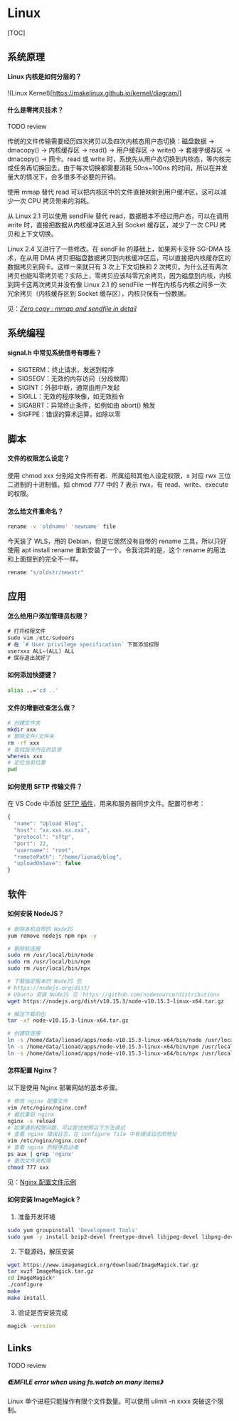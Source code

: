 # Linux

[TOC]

## 系统原理

#### Linux 内核是如何分层的？

!(Linux Kernel)[https://makelinux.github.io/kernel/diagram/]

#### 什么是零拷贝技术？

TODO review

传统的文件传输需要经历四次拷贝以及四次内核态用户态切换：磁盘数据 -> dmacopy() -> 内核缓存区 -> read() -> 用户缓存区 -> write() -> 套接字缓存区 -> dmacopy() -> 网卡。read 或 write 时，系统先从用户态切换到内核态，等内核完成任务再切换回去。由于每次切换都需要消耗 50ns~100ns 的时间，所以在并发量大的情况下，会多很多不必要的开销。

使用 mmap 替代 read 可以把内核区中的文件直接映射到用户缓冲区，这可以减少一次 CPU 拷贝带来的消耗。

从 Linux 2.1 可以使用 sendFile 替代 read，数据根本不经过用户态，可以在调用 write 时，直接把数据从内核缓冲区进入到 Socket 缓存区，减少了一次 CPU 拷贝和上下文切换。

Linux 2.4 又进行了一些修改。在 sendFile 的基础上，如果网卡支持 SG-DMA 技术，在从用 DMA 拷贝把磁盘数据拷贝到内核缓冲区后，可以直接把内核缓存区的数据拷贝到网卡。这样一来就只有 3 次上下文切换和 2 次拷贝。为什么还有两次拷贝也能叫零拷贝呢？实际上，零拷贝应该叫零冗余拷贝，因为磁盘到内核，内核到网卡这两次拷贝并没有像 Linux 2.1 的 sendFile 一样在内核与内核之间多一次冗余拷贝（内核缓存区到 Socket 缓存区），内核只保有一份数据。

见：[<i>Zero copy : mmap and sendfile in detail</i>](https://trashcode.io/post/d/Zero-copy-mmap-and-sendfile-in-detail)

## 系统编程

#### signal.h 中常见系统信号有哪些？

* SIGTERM：终止请求，发送到程序
* SIGSEGV：无效的内存访问（分段故障）
* SIGINT：外部中断，通常由用户发起
* SIGILL：无效的程序映像，如无效指令
* SIGABRT：异常终止条件，如例如由 abort() 触发
* SIGFPE：错误的算术运算，如除以零

## 脚本

#### 文件的权限怎么设定？

使用 chmod xxx 分别给文件所有者、所属组和其他人设定权限，x 对应 rwx 三位二进制的十进制值。如 chmod 777 中的 7 表示 rwx，有 read、write、execute 的权限。

#### 怎么给文件重命名？

```bash
rename -v 'oldname' 'newname' file
```

今天装了 WLS，用的 Debian，但是它居然没有自带的 rename 工具，所以只好使用 apt install rename 重新安装了一个。令我诧异的是，这个 rename 的用法和上面提到的完全不一样。

```bash
rename "s/oldstr/newstr"
```

## 应用

#### 怎么给用户添加管理员权限？

```js
# 打开权限文件
sudo vim /etc/sudoers
# 在 `# User privilege specification` 下面添加权限
userxxx ALL=(ALL) ALL
# 保存退出就好了
```

#### 如何添加快捷键？

```sh
alias ..='cd ..'
```

#### 文件的增删改查怎么做？

```sh
# 创建文件夹
mkdir xxx
# 删除文件/文件夹
rm -rf xxx
# 查找指令所在的目录
whereis xxx
# 定位当前位置
pwd
```

#### 如何使用 SFTP 传输文件？

在 VS Code 中添加 [SFTP 插件](https://marketplace.visualstudio.com/items?itemName=liximomo.sftp)，用来和服务器同步文件。配置可参考：

```js
{
  "name": "Upload Blog",
  "host": "xx.xxx.xx.xxx",
  "protocol": "sftp",
  "port": 22,
  "username": "root",
  "remotePath": "/home/lionad/blog",
  "uploadOnSave": false
}
```

## 软件

#### 如何安装 NodeJS？

```sh
# 删除本机自带的 NodeJS
yum remove nodejs npm npx -y

# 删除软连接
sudo rm /usr/local/bin/node
sudo rm /usr/local/bin/npm 
sudo rm /usr/local/bin/npx

# 下载指定版本的 NodeJS 包
# https://nodejs.org/dist/
# Ubuntu 安装 NodeJS 见：https://github.com/nodesource/distributions
wget https://nodejs.org/dist/v10.15.3/node-v10.15.3-linux-x64.tar.gz

# 解压下载的包
tar -xf node-v10.15.3-linux-x64.tar.gz

# 创建软连接
ln -s /home/data/lionad/apps/node-v10.15.3-linux-x64/bin/node /usr/local/bin/node
ln -s /home/data/lionad/apps/node-v10.15.3-linux-x64/bin/npm /usr/local/bin/npm
ln -s /home/data/lionad/apps/node-v10.15.3-linux-x64/bin/npx /usr/local/bin/npx
```

#### 怎样配置 Nginx？

以下是使用 Nginx 部署网站的基本步骤。

```sh
# 修改 nginx 配置文件
vim /etc/nginx/nginx.conf
# 最后重启 nginx
nginx -s reload
# 如果遇到权限问题，可以尝试按照以下方法调试
# 查看 nginx 错误日志，在 configure file 中有错误日志的地址
vim /etc/nginx/nginx.conf
# 查看 nginx 的程序启动者
ps aux | grep 'nginx'
# 更改文件夹权限
chmod 777 xxx
```

见：[Nginx 配置文件示例](/maps/linux/nginx/config-example.html)

#### 如何安装 ImageMagick？

1. 准备开发环境

```bash
sudo yum groupinstall 'Development Tools'
sudo yum -y install bzip2-devel freetype-devel libjpeg-devel libpng-devel libtiff-devel giflib-devel zlib-devel ghostscript-devel djvulibre-devel libwmf-devel jasper-devel libtool-ltdl-devel libX11-devel libXext-devel libXt-devel lcms-devel libxml2-devel librsvg2-devel OpenEXR-devel php-devel
```

2. 下载源码，解压安装

```bash
wget https://www.imagemagick.org/download/ImageMagick.tar.gz
tar xvzf ImageMagick.tar.gz
cd ImageMagick*
./configure
make
make install
```

3. 验证是否安装完成

```bash
magick -version
```

## Links

TODO review

##### <Link type='h5' to='https://mgear-file.oss-cn-shanghai.aliyuncs.com/The%20History%20of%20Pandemics%2C%20by%20Death%20Toll%20-%20%E5%A4%A7%E6%B5%81%E8%A1%8C%E7%97%85%E5%8E%86%E5%8F%B2.html' source='https://github.com/nodejs/node-v0.x-archive/issues/2479' >《EMFILE error when using fs.watch on many items》</Link>

Linux 单个进程只能操作有限个文件数量。可以使用 ulimit -n xxxx 突破这个限制。
